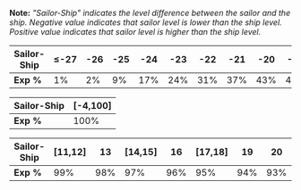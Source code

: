 **Note:**
*"Sailor-Ship" indicates the level difference between the sailor and the ship. Negative value indicates that sailor level is lower than the ship level. Positive value indicates that sailor level is higher than the ship level.*

| Sailor-Ship | ≤-27 | -26 | -25 | -24 | -23 | -22 | -21 | -20 | -19 | -18 | -17 | -16 | -15 | -14 | -13 | -12 | -11 | -10 | -9 | -8 | -7 | -6 | -5 |
| ----------- | ---- | --- | --- |---- | --- | --- | --- | --- | --- | --- | --- | --- | --- | --- | --- | --- | --- | --- | -- | -- | -- | -- | -- |
| **Exp %** | 1% | 2% | 9% | 17% | 24% | 31% | 37% | 43% | 49% | 55% | 60% | 65% | 69% | 74% | 78% | 82% | 85% | 88% | 91% | 94% | 96% | 98% | 99% |

| Sailor-Ship | [-4,100] |
| ----------- | ---- |
| **Exp %** | 100% |


| Sailor-Ship | [11,12] | 13 | [14,15] | 16 | [17,18] | 19 | 20 | 21 | 22 | [23,24] | 25 | 26 | 27 | 28 | 29 | 30 | 31 | 32 | 33 | 34 | 35 | 36 | 37 | 38 | 39 | 40 | 41 | 42 | 43 | 44 | 45 | 46 | 47 | 48 | 49 | 50 | 51 | 52 | 53 | 54 | 55 | 56 | 57 | 58 | 59 | 60 | 61 | 62 | 63 | 64 | 65 | 66 | 67 | 68 | 69 |
| ----------- | ---- | --- | --- |---- | --- | --- | --- | --- | --- | --- | --- | --- | --- | --- | --- | --- | --- | --- | -- | -- | -- | -- | -- | -----| ---| ---| -- | -- | -- | -- | -- | -- | -- | -- | -- | -- | -- | -- | -- | -- | -- | -- | -- | -- | -- | -- | -- | -- | -- | -- | -- | -- | -- | -- | -- |
| **Exp %** | 99% | 98% | 97% | 96% | 95% | 94% | 93% | 92% | 91% | 90% | 88% | 87% | 86% | 85% | 84% | 83% | 81% | 80% | 79% | 77% | 76% | 75% | 73% | 71%|70%| 68%| 66%| 65%| 63%| 61%| 59%| 57%| 55%| 54%| 51%|49%|47%|45%| 43%| 41%| 38%| 36%| 34%| 31%| 29%| 27%| 24%| 21%| 19%| 16%| 13%| 11%| 8% | 5% | 2%|
